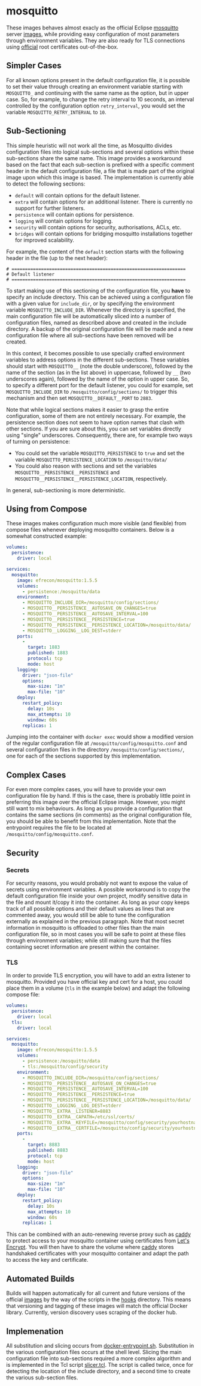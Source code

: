 # mosquitto

These images behaves almost exacly as the official Eclipse [mosquitto] server
[images], while providing easy configuration of most parameters through
environment variables. They are also ready for TLS connections using [official]
root certificates out-of-the-box.

  [mosquitto]: https://eclipse.org/mosquitto
  [images]: https://hub.docker.com/_/eclipse-mosquitto/
  [official]: https://wiki.mozilla.org/CA/Included_Certificates

## Simpler Cases

For all known options present in the default configuration file, it is possible
to set their value through creating an environment variable starting with
`MOSQUITTO_` and continuing with the same name as the option, but in upper case.
So, for example, to change the retry interval to 10 seconds, an interval
controlled by the configuration option `retry_interval`, you would set the
variable `MOSQUITTO_RETRY_INTERVAL` to `10`.

## Sub-Sectioning

This simple heuristic will not work all the time, as Mosquitto divides
configuration files into logical sub-sections and several options within these
sub-sections share the same name. This image provides a workaround based on the
fact that each sub-section is prefixed with a specific comment header in the
default configuration file, a file that is made part of the original image upon
which this image is based. The implementation is currently able to detect the
following sections:

* `default` will contain options for the default listener.
* `extra` will contain options for an additional listener. There is currently
  no support for further listeners.
* `persistence` will contain options for persistence.
* `logging` will contain options for logging.
* `security` will contain options for security, authorisations, ACLs, etc.
* `bridges` will contain options for bridging mosquitto installations together
  for improved scalability.

For example, the content of the `default` section starts with the following
header in the file (up to the next header):

```configure
# =================================================================
# Default listener
# =================================================================
```

To start making use of this sectioning of the configuration file, you **have**
to specify an include directory.  This can be achieved using a configuration
file with a given value for `include_dir`, or by specifying the environment
variable `MOSQUITTO_INCLUDE_DIR`. Whenever the directory is specified, the main
configuration file will be automatically sliced into a number of configuration
files, named as described above and created in the include directory. A backup
of the original configuration file will be made and a new configuration file
where all sub-sections have been removed will be created.

In this context, it becomes possible to use specially crafted environment
variables to address options in the different sub-sections. These variables
should start with `MOSQUITTO__` (note the double underscore), followed by the
name of the section (as in the list above) in uppercase, followed by `__` (two
underscores again), followed by the name of the option in upper case. So, to
specify a different port for the default listener, you could for example, set
`MOSQUITTO_INCLUDE_DIR` to `/mosquitto/config/sections/` to trigger this
mechanism and then set `MOSQUITTO__DEFAULT__PORT` to `2883`.

Note that while logical sections makes it easier to grasp the entire
configuration, some of them are not entirely necessary. For example, the
persistence section does not seem to have option names that clash with other
sections. If you are sure about this, you can set variables directly using
"single" underscores. Consequently, there are, for example two ways of turning
on persistence:

* You could set the variable `MOSQUITTO_PERSISTENCE` to `true` and set the
  variable `MOSQUITTO_PERSISTENCE_LOCATION` to `/mosquitto/data/`
* You could also reason with sections and set the variables
  `MOSQUITTO__PERSISTENCE__PERSISTENCE` and
  `MOSQUITTO__PERSISTENCE__PERSISTENCE_LOCATION`, respectively.

In general, sub-sectioning is more deterministic.

## Using from Compose

These images makes configuration much more visible (and flexible) from compose
files whenever deploying mosquitto containers.  Below is a somewhat constructed
example:

```yaml
volumes:
  persistence:
    driver: local

services:
  mosquitto:
    image: efrecon/mosquitto:1.5.5
    volumes:
      - persistence:/mosquitto/data
    environment:
      - MOSQUITTO_INCLUDE_DIR=/mosquitto/config/sections/
      - MOSQUITTO__PERSISTENCE__AUTOSAVE_ON_CHANGES=true
      - MOSQUITTO__PERSISTENCE__AUTOSAVE_INTERVAL=100
      - MOSQUITTO__PERSISTENCE__PERSISTENCE=true
      - MOSQUITTO__PERSISTENCE__PERSISTENCE_LOCATION=/mosquitto/data/
      - MOSQUITTO__LOGGING__LOG_DEST=stderr
    ports:
      -
        target: 1883
        published: 1883
        protocol: tcp
        mode: host
    logging:
      driver: "json-file"
      options:
        max-size: "1m"
        max-file: "10"
    deploy:
      restart_policy:
        delay: 10s
        max_attempts: 10
        window: 60s
      replicas: 1
```

Jumping into the container with `docker exec` would show a modified version of
the regular configuration file at `/mosquitto/config/mosquitto.conf` and several
configuration files in the directory `/mosquitto/config/sections/`, one for each
of the sections supported by this implementation.

## Complex Cases

For even more complex cases, you will have to provide your own configuration
file by hand. If this is the case, there is probably little point in preferring
this image over the official Eclipse image. However, you might still want to mix
behaviours. As long as you provide a configuration that contains the same
sections (in comments) as the original configuration file, you should be able to
benefit from this implementation. Note that the entrypoint requires the file to
be located at `/mosquitto/config/mosquitto.conf`.

## Security

### Secrets

For security reasons, you would probably not want to expose the value of secrets
using environment variables. A possible workaround is to copy the default
configuration file inside your own project, modify sensitive data in the file
and mount it/copy it into the container.  As long as your copy keeps track of
all possible options and their default values as lines that are commented away,
you would still be able to tune the configuration externally as explained in the
previous paragraph. Note that most secret information in mosquitto is offloaded
to other files than the main configuration file, so in most cases you will be
safe to point at these files through environment variables; while still making
sure that the files containing secret information are present within the
container.

### TLS

In order to provide TLS encryption, you will have to add an extra listener to
mosquitto. Provided you have official key and cert for a host, you could place
them in a volume (`tls` in the example below) and adapt the following compose
file:

```yaml
volumes:
  persistence:
    driver: local
  tls:
    driver: local

services:
  mosquitto:
    image: efrecon/mosquitto:1.5.5
    volumes:
      - persistence:/mosquitto/data
      - tls:/mosquitto/config/security
    environment:
      - MOSQUITTO_INCLUDE_DIR=/mosquitto/config/sections/
      - MOSQUITTO__PERSISTENCE__AUTOSAVE_ON_CHANGES=true
      - MOSQUITTO__PERSISTENCE__AUTOSAVE_INTERVAL=100
      - MOSQUITTO__PERSISTENCE__PERSISTENCE=true
      - MOSQUITTO__PERSISTENCE__PERSISTENCE_LOCATION=/mosquitto/data/
      - MOSQUITTO__LOGGING__LOG_DEST=stderr
      - MOSQUITTO__EXTRA__LISTENER=8883
      - MOSQUITTO__EXTRA__CAPATH=/etc/ssl/certs/
      - MOSQUITTO__EXTRA__KEYFILE=/mosquitto/config/security/yourhostname.key
      - MOSQUITTO__EXTRA__CERTFILE=/mosquitto/config/security/yourhostname.crt
    ports:
      -
        target: 8883
        published: 8883
        protocol: tcp
        mode: host
    logging:
      driver: "json-file"
      options:
        max-size: "1m"
        max-file: "10"
    deploy:
      restart_policy:
        delay: 10s
        max_attempts: 10
        window: 60s
      replicas: 1
```

This can be combined with an auto-renewing reverse proxy such as [caddy] to
protect access to your mosquitto container using certificates from
[Let's Encrypt][LE]. You will then have to share the volume where [caddy]
stores handshaked certificates with your mosquitto container and adapt the
path to access the key and certificate.

  [caddy]: https://caddyserver.com/
  [LE]: https://letsencrypt.org/

## Automated Builds

Builds will happen automatically for all current and future versions of the
official [images] by the way of the scripts in the [hooks] directory. This means
that versioning and tagging of these images will match the official Docker
library. Currently, version discovery uses scraping of the docker hub.

  [hooks]: https://github.com/efrecon/docker-mosquitto/tree/master/hooks

## Implemenation

All substitution and slicing occurs from [docker-entrypoint.sh]. Substitution in
the various configuration files occurs at the shell level. Slicing the main
configuration file into sub-sections required a more complex algorithm and is
implemented in the Tcl script [slicer.tcl]. The script is called twice, once for
detecting the location of the include directory, and a second time to create the
various sub-section files.

  [docker-entrypoint.sh]: https://github.com/efrecon/docker-mosquitto/blob/master/docker-entrypoint.sh
  [slicer.tcl]: https://github.com/efrecon/docker-mosquitto/blob/master/slicer.tcl